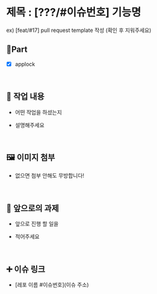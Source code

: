 # 제목 : [???/#이슈번호] 기능명
  ex) [feat/#17] pull request template 작성
  (확인 후 지워주세요)

## 🔘Part

- [x] applock

  <br/>

## 🔎 작업 내용

- 어떤 작업을 하셨는지

- 설명해주세요

  <br/>

## 🖼️ 이미지 첨부

- 없으면 첨부 안해도 무방합니다!

<br/>

## 🔧 앞으로의 과제

- 앞으로 진행 할 일을

- 적어주세요

  <br/>

## ➕ 이슈 링크

- [레포 이름 #이슈번호](이슈 주소)

<br/>
